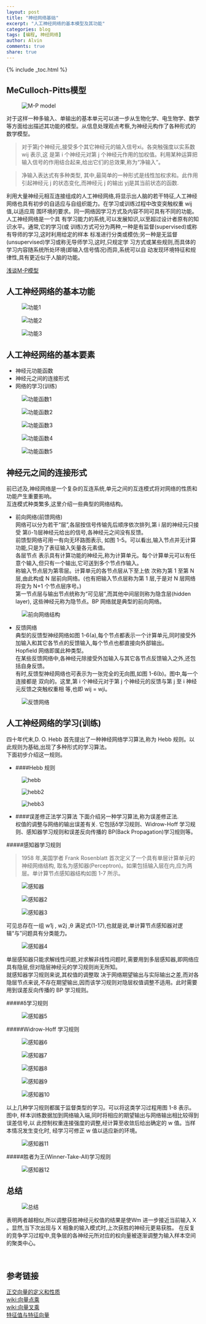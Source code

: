 ```yaml
---
layout: post
title: "神经网络基础"
excerpt: "人工神经网络的基本模型及其功能"
categories: blog
tags: [编程, 神经网络]
author: Alvin
comments: true
share: true
---
```

{% include _toc.html %} 

## MeCulloch-Pitts模型   
<figure >
<img src="/postimage/AI1/mp.jpg" alt="M-P model">
</figure> 

对于这样一种多输入、单输出的基本单元可以进一步从生物化学、电生物学、数学等方面给出描述其功能的模型。从信息处理观点考察,为神经元构作了各种形式的数学模型。
>对于第j个神经元,接受多个其它神经元的输入信号xi。各突触强度以实系数 wij 表示,这 是第 i 个神经元对第 j 个神经元作用的加权值。利用某种运算把输入信号的作用结合起来,给出它们的总效果,称为“净输入”。 
   
>净输入表达式有多种类型, 其中,最简单的一种形式是线性加权求和。此作用引起神经元 j 的状态变化,而神经元 j 的输出 yj是其当前状态的函数.

利用大量神经元相互连接组成的人工神经网络,将显示出人脑的若干特征,人工神经网络也具有初步的自适应与自组织能力。在学习或训练过程中改变突触权重 wij 值,以适应周 围环境的要求。同一网络因学习方式及内容不同可具有不同的功能。人工神经网络是一个具 有学习能力的系统,可以发展知识,以至超过设计者原有的知识水平。通常,它的学习(或 训练)方式可分为两种,一种是有监督(supervised)或称有导师的学习,这时利用给定的样本 标准进行分类或模仿;另一种是无监督(unsupervised)学习或称无导师学习,这时,只规定学 习方式或某些规则,而具体的学习内容随系统所处环境(即输入信号情况)而异,系统可以自 动发现环境特征和规律性,具有更近似于人脑的功能。  

<a href="http://hahack.com/reading/ann1/#more" target="_blank">浅谈M-P模型</a>  

## 人工神经网络的基本功能   
<figure >
<img src="/postimage/AI1/功能1.jpg" alt="功能1">
</figure>   

<figure >
<img src="/postimage/AI1/功能2.jpg" alt="功能2">
</figure>   

<figure >
<img src="/postimage/AI1/功能3.jpg" alt="功能3">
</figure>     

## 人工神经网络的基本要素   
- 神经元功能函数  
- 神经元之间的连接形式  
- 网络的学习(训练)     

<figure >
<img src="/postimage/AI1/功能函数1.jpg" alt="功能函数1">
</figure>   

<figure >
<img src="/postimage/AI1/功能函数2.jpg" alt="功能函数2">
</figure>   

<figure >
<img src="/postimage/AI1/功能函数3.jpg" alt="功能函数3">
</figure>    

<figure >
<img src="/postimage/AI1/功能函数4.jpg" alt="功能函数4">
</figure>   

<figure >
<img src="/postimage/AI1/功能函数5.jpg" alt="功能函数5">
</figure>   

## 神经元之间的连接形式   
前已述及,神经网络是一个复杂的互连系统,单元之间的互连模式将对网络的性质和功能产生重要影响。  
互连模式种类繁多,这里介绍一些典型的网络结构。  
 
- 前向网络(前馈网络)  
网络可以分为若干“层”,各层按信号传输先后顺序依次排列,第 i 层的神经元只接受 第(i-1)层神经元给出的信号,各神经元之间没有反馈。  
前馈型网络可用一有向无环路图表示, 如图 1-5。可以看出,输入节点并无计算功能,只是为了表征输入矢量各元素值。  
各层节点 表示具有计算功能的神经元,称为计算单元。每个计算单元可以有任意个输入,但只有一个输出,它可送到多个节点作输入。  
称输入节点层为第零层。计算单元的各节点层从下至上依 次称为第 1 至第 N 层,由此构成 N 层前向网络。(也有把输入节点层称为第 1 层,于是对 N 层网络将变为 N+1 个节点层序号。)  
第一节点层与输出节点统称为“可见层”,而其他中间层则称为隐含层(hidden layer), 这些神经元称为隐节点。BP 网络就是典型的前向网络。  
<figure >
<img src="/postimage/AI1/前向网络结构.jpg" alt="前向网络结构">
</figure>   

- 反馈网络  
典型的反馈型神经网络如图 1-6(a),每个节点都表示一个计算单元,同时接受外加输入和其它各节点的反馈输入,每个节点也都直接向外部输出。  
Hopfield 网络即属此种类型。  
在某些反馈网络中,各神经元除接受外加输入与其它各节点反馈输入之外,还包括自身反馈。   
有时,反馈型神经网络也可表示为一张完全的无向图,如图 1-6(b)。图中,每一个连接都是 双向的。这里,第 i 个神经元对于第 j 个神经元的反馈与第 j 至 i 神经元反馈之突触权重相 等,也即 wij = wji。

 <figure >
<img src="/postimage/AI1/反馈网络.jpg" alt="反馈网络">
</figure> 

## 人工神经网络的学习(训练)  
四十年代末,D. O. Hebb 首先提出了一种神经网络学习算法,称为 Hebb 规则。以此规则为基础,出现了多种形式的学习算法。  
下面初步介绍这一规则。

- ####Hebb 规则  

<figure >
<img src="/postimage/AI1/hebb1.jpg" alt="hebb">
</figure> 

<figure >
<img src="/postimage/AI1/hebb2.jpg" alt="hebb2">
</figure>   

<figure >
<img src="/postimage/AI1/hebb3.png" alt="hebb3">
</figure> 


- ####误差修正法学习算法
下面介绍另一种学习算法,称为误差修正法.  
权值的调整与网络的输出误差有关. 它包括δ学习规则、Widrow-Hoff 学习规则、感知器学习规则和误差反向传播的 BP(Back Propagation)学习规则等。  

#####感知器学习规则  

>1958 年,美国学者 Frank Rosenblatt 首次定义了一个具有单层计算单元的神经网络结构, 取名为感知器(Perceptron)。如果包括输入层在内,应为两层。单计算节点感知器结构如图 1-7 所示。

<figure >
<img src="/postimage/AI1/感知器.png" alt="感知器">
</figure>  

<figure >
<img src="/postimage/AI1/感知器2.png" alt="感知器2">
</figure>   



<figure >
<img src="/postimage/AI1/感知器3.png" alt="感知器3">
</figure>   

可见总存在一组 w1j , w2j ,θ 满足式(1-17),也就是说,单计算节点感知器对逻辑“与”问题具有分类能力。

<figure >
<img src="/postimage/AI1/感知器4.png" alt="感知器4">
</figure>  

单层感知器只能求解线性问题,对求解非线性问题时,需要用到多层感知器,即网络应具有隐层,但对隐层神经元的学习规则尚无所知。  
就感知器学习规则来说,其权值的调整取 决于网络期望输出与实际输出之差,而对各隐层节点来说,不存在期望输出,因而该学习规则对隐层权值调整不适用。此时需要用到误差反向传播的 BP 学习规则。  

#####δ学习规则  
<figure >
<img src="/postimage/AI1/感知器5.png" alt="感知器5">
</figure>  

#####Widrow-Hoff 学习规则   
<figure >
<img src="/postimage/AI1/感知器6.png" alt="感知器6">
</figure>  
<figure >
<img src="/postimage/AI1/感知器7.png" alt="感知器7">
</figure>  
<figure >
<img src="/postimage/AI1/感知器8.png" alt="感知器8">
</figure>   
<figure >
<img src="/postimage/AI1/感知器9.png" alt="感知器9">
</figure>  
<figure >
<img src="/postimage/AI1/感知器10.png" alt="感知器10">
</figure>  

以上几种学习规则都属于监督类型的学习。可以将这类学习过程用图 1-8 表示。图中, 样本训练数据加到网络输入端,同时将相应的期望输出与网络输出相比较得到误差信号,以 此控制权重连接强度的调整,经计算至收敛后给出确定的 w 值。当样本情况发生变化时, 经学习可修正 w 值以适应新的环境。  
<figure >
<img src="/postimage/AI1/感知器11.png" alt="感知器11">
</figure> 

#####胜者为王(Winner-Take-All)学习规则  
<figure >
<img src="/postimage/AI1/感知器12.png" alt="感知器12">
</figure>   

## 总结
<figure >
<img src="/postimage/AI1/总结.png" alt="总结">
</figure> 
表明两者越相似,所以调整获胜神经元权值的结果是使Wm 进一步接近当前输入 X 。显然,当下次出现与 X 相象的输入模式时,上次获胜的神经元更易获胜。  
在反复的竞争学习过程中,竞争层的各神经元所对应的权向量被逐渐调整为输入样本空间的聚类中心。

&nbsp;  

## 参考链接  
<a href="http://people.chu.edu.tw/~cclu/EngineeringMath%28III%29/Summary%20206.pdf" target="_blank">正交向量的定义和性质</a>  
<a href="http://zh.wikipedia.org/wiki/%E6%95%B0%E9%87%8F%E7%A7%AF" target="_blank">wiki:向量点乘</a>  
<a href="http://zh.wikipedia.org/wiki/%E5%90%91%E9%87%8F%E7%A7%AF" target="_blank">wiki:向量叉乘</a>  
<a href="http://student.zjzk.cn/course_ware/web-gcsx/gcsx/chapter4/chapter4.1.htm" target="_blank">特征值与特征向量</a>




&nbsp;   

<!-- 多说评论框 start -->
<div class="ds-thread" data-thread-key="ASD" data-title="ASD" ></div>
<!-- 多说评论框 end -->
<!-- 多说公共JS代码 start (一个网页只需插入一次) -->
<script type="text/javascript">
var duoshuoQuery = {short_name:"goaheadalvin"};
(function() {
var ds = document.createElement('script');
ds.type = 'text/javascript';ds.async = true;
ds.src = (document.location.protocol == 'https:' ? 'https:' : 'http:') + '//static.duoshuo.com/embed.js';
ds.charset = 'UTF-8';
(document.getElementsByTagName('head')[0] 
|| document.getElementsByTagName('body')[0]).appendChild(ds);
})();
</script>
<!-- 多说公共JS代码 end -->